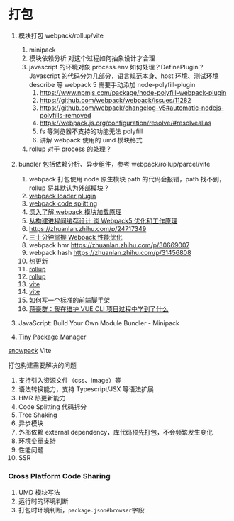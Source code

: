 # 打包

1. 模块打包 webpack/rollup/vite
   1. minipack
   1. 模块依赖分析 对这个过程如何抽象设计才合理
   1. javascript 的环境对象 process.env 如何处理？DefinePlugin？Javascript 的代码分为几部分，语言规范本身、host 环境、测试环境 describe 等 webpack 5 需要手动添加 node-polyfill-plugin
      1. https://www.npmjs.com/package/node-polyfill-webpack-plugin
      1. https://github.com/webpack/webpack/issues/11282
      1. https://github.com/webpack/changelog-v5#automatic-nodejs-polyfills-removed
      1. https://webpack.js.org/configuration/resolve/#resolvealias
      1. fs 等浏览器不支持的功能无法 polyfill
      1. 讲解 webpack 使用的 umd 模块格式
   1. rollup 对于 process 的处理？
1. bundler 包括依赖分析、异步组件，参考 webpack/rollup/parcel/vite

   1. webpack 打包使用 node 原生模块 path 的代码会报错，path 找不到，rollup 将其默认为外部模块？
   1. [webpack loader plugin](https://juejin.cn/post/6871239792558866440)
   1. [webpack code splitting](https://zhuanlan.zhihu.com/p/25534249)
   1. [深入了解 webpack 模块加载原理](https://juejin.cn/post/6872354325553741838)
   1. [从构建进程间缓存设计 谈 Webpack5 优化和工作原理](https://zhuanlan.zhihu.com/p/110995118)
   1. https://zhuanlan.zhihu.com/p/24717349
   1. [三十分钟掌握 Webpack 性能优化](https://juejin.cn/post/6844903651291447309)
   1. webpack hmr https://zhuanlan.zhihu.com/p/30669007
   1. webpack hash https://zhuanlan.zhihu.com/p/31456808
   1. [热更新](https://juejin.cn/post/6844903933157048333)
   1. [rollup](https://juejin.cn/post/6898865993289105415)
   1. [rollup](https://www.bilibili.com/video/BV1Ah411S7wJ)
   1. [vite](https://www.bilibili.com/video/BV1kh411Q7WN)
   1. [vite](https://zhuanlan.zhihu.com/p/149033579)
   1. [如何写一个标准的前端脚手架](https://zhuanlan.zhihu.com/p/105846231)
   1. [蒋豪群：我在维护 VUE CLI 项目过程中学到了什么](https://www.bilibili.com/video/BV1R54y1B7FB?from=search&seid=11465468630072303797)

1. JavaScript: Build Your Own Module Bundler - Minipack
1. [Tiny Package Manager](https://github.com/g-plane/tiny-package-manager)

[snowpack](https://zhuanlan.zhihu.com/p/149351900) Vite

打包构建需要解决的问题

1. 支持引入资源文件（css、image）等
1. 语法转换能力，支持 Typescript/JSX 等语法扩展
1. HMR 热更新能力
1. Code Splitting 代码拆分
1. Tree Shaking
1. 异步模块
1. 外部依赖 external dependency，库代码预先打包，不会频繁发生变化
1. 环境变量支持
1. 性能问题
1. SSR

### Cross Platform Code Sharing

1. UMD 模块写法
1. 运行时的环境判断
1. 打包时环境判断，`package.json#browser`字段
